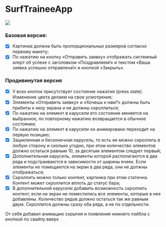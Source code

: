 # SurfTraineeApp

![](https://i.ibb.co/fxhVR9H/Frame-16.png)

### Базовая версия:
<!-- ✅  -->
- [x] Картинка должна быть пропорциональных размеров согласно первому макету;
- [x] По нажатию на кнопку «Отправить заявку» отображать системный алерт об успехе с заголовком «Поздравляем!» и текстом «Ваша заявка успешно отправлена!» и кнопкой «Закрыть».

### Продивинутая версия
- [x] У всех кнопок присутствует состояние нажатия (press state). Изменение цвета делаем на свое усмотрение;
- [x] Элементы «Отправить заявку» и «Хочешь к нам?» должны быть прибиты к низу экрана и не должны скроллиться;
- [x] По нажатию на элемент в карусели его состояние меняется на выбранное, по повторному нажатию возвращается в обычное состояние;
- [x] По нажатию на элемент в карусели он анимировано переходит на первую позицию;
- [x] Зацикленная и бесконечная карусель, то есть ее можно скроллить в любую сторону и сколько угодно, при этом количество элементов должно остаться равным 10, за десятым элементом следует первый;
- [x] Дополнительная карусель, элементы которой располагаются в два ряда и подстраиваются в зависимости от ширины ячеек. Если элементы не помещаются на экран в два ряда, они не должны отображаться;
- [x] Скроллить можно только контент, картинка при этом статична. Контент может скроллится вплоть до статус бара;
- [x] В дополнительной карусели добавить возможность скроллить контент, если на экран не поместились все элементы, которые в нее добавлены. Количество рядов должно остаться так же равным двум. Скроллится должны сразу оба ряда, а не по отдельности.

От себя добавил анимацию скрытия и появления нижнего лэйбла с кнопкой по свайпу вверх
